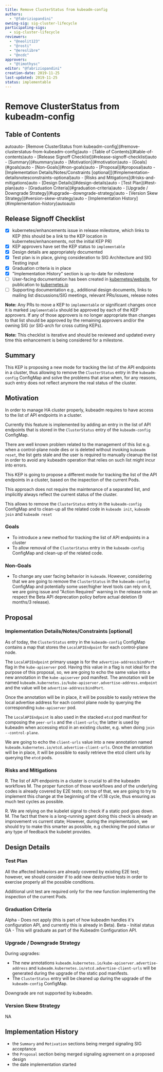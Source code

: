 ```yaml
---
title: Remove ClusterStatus from kubeadm-config
authors:
  - "@fabriziopandini"
owning-sig: sig-cluster-lifecycle
participating-sigs:
  - sig-cluster-lifecycle
reviewers:
  - "@neolit123"
  - "@rosti"
  - "@ereslibre"
  - "@ncdc"
approvers:
  - "@timothysc"
editor: "@fabriziopandini"
creation-date: 2019-11-25
last-updated: 2019-11-25
status: implementable
---
```


# Remove ClusterStatus from kubeadm-config

## Table of Contents

<!-- TOC -->autoauto- [Remove ClusterStatus from kubeadm-config](#remove-clusterstatus-from-kubeadm-config)auto    - [Table of Contents](#table-of-contents)auto    - [Release Signoff Checklist](#release-signoff-checklist)auto    - [Summary](#summary)auto    - [Motivation](#motivation)auto        - [Goals](#goals)auto        - [Non-Goals](#non-goals)auto    - [Proposal](#proposal)auto        - [Implementation Details/Notes/Constraints [optional]](#implementation-detailsnotesconstraints-optional)auto        - [Risks and Mitigations](#risks-and-mitigations)auto    - [Design Details](#design-details)auto        - [Test Plan](#test-plan)auto        - [Graduation Criteria](#graduation-criteria)auto        - [Upgrade / Downgrade Strategy](#upgrade--downgrade-strategy)auto        - [Version Skew Strategy](#version-skew-strategy)auto    - [Implementation History](#implementation-history)autoauto<!-- /TOC -->

## Release Signoff Checklist

- [x] kubernetes/enhancements issue in release milestone, which links to KEP (this should be a link to the KEP location in kubernetes/enhancements, not the initial KEP PR)
- [x] KEP approvers have set the KEP status to `implementable`
- [x] Design details are appropriately documented
- [x] Test plan is in place, giving consideration to SIG Architecture and SIG Testing input
- [x] Graduation criteria is in place
- [x] "Implementation History" section is up-to-date for milestone
- [ ] User-facing documentation has been created in [kubernetes/website], for publication to [kubernetes.io]
- [ ] Supporting documentation e.g., additional design documents, links to mailing list discussions/SIG meetings, relevant PRs/issues, release notes

**Note:** Any PRs to move a KEP to `implementable` or significant changes once it is marked `implementable` should be approved by each of the KEP approvers. If any of those approvers is no longer appropriate than changes to that list should be approved by the remaining approvers and/or the owning SIG (or SIG-arch for cross cutting KEPs).

**Note:** This checklist is iterative and should be reviewed and updated every time this enhancement is being considered for a milestone.

[kubernetes.io]: https://kubernetes.io/
[kubernetes/enhancements]: https://github.com/kubernetes/enhancements/issues
[kubernetes/kubernetes]: https://github.com/kubernetes/kubernetes
[kubernetes/website]: https://github.com/kubernetes/website

## Summary

This KEP is proposing a new mode for tracking the list of the API endpoints in a cluster, thus allowing to remove the  `ClusterStatus` entry in the `kubeadm-config` ConfigMap and solve the problems that arise when, for any reasons, such entry does not reflect anymore the real status of the cluster.

## Motivation

In order to manage HA cluster properly, kubeadm requires to have access to the list of API endpoints in a cluster.

Currently this feature is implemented by adding an entry in the list of API endpoints that is stored in the `ClusterStatus` entry of the `kubeadm-config` ConfigMap.

There are well known problem related to the management of this list e.g. when a control-plane node dies or is deleted without invoking `kubeadm reset`, the list gets stale and the user is required to manually cleanup the list in order to avoid any kubeadm operation that relies on such list might incur into errors.

This KEP is going to propose a different mode for tracking the list of the API endpoints in a cluster, based on the inspection of the current Pods.

This approach does not require the maintenance of a separated list, and implicitly always reflect the current status of the cluster.

This allows to remove the `ClusterStatus` entry in the `kubeadm-config` ConfigMap and to clean-up all the related code in `kubeadm init`, `kubeadm join` and `kubeadm reset`

### Goals

- To introduce a new method for tracking the list of API endpoints in a cluster
- To allow removal of the `ClusterStatus` entry in the `kubeadm-config` ConfigMap and clean-up of the related code.

### Non-Goals

- To change any user facing behavior in `kubeadm`.
  However, considering that we are going to remove the `ClusterStatus` in the `kubeadm-config` ConfigMap and potentially some user/higher level tools can rely on it, we are going issue and "Action Required" warning in the release note an respect the Beta API deprecation policy before actual deletion (9 months/3 release).

## Proposal

### Implementation Details/Notes/Constraints [optional]

As of today, the `ClusterStatus` entry in the `kubeadm-config` ConfigMap contains a map that stores the `LocalAPIEndpoint` for each control-plane node.

The `LocalAPIEndpoint` primary usage is for the `advertise-address`:`bindPort` flag in the `kube-apiserver` pod. Having this value in a flag is not ideal for the purpose of this proposal, so, we are going to echo the same value into a new annotation in the `kube-apiserver` pod manifest.
The annotation will be named `kubeadm.kubernetes.io/kube-apiserver.advertise-address.endpoint` and the value will be `advertise-address`:`bindPort`.

Once the annotation will be in place, it will be possible to easily retrieve the local advertise address for each control plane node by querying the corresponding `kube-apiserver` pod.

The `LocalAPIEndpoint` is also used in the stacked `etcd` pod manifest for composing the `peer-urls` and the `client-urls`; the latter is used by kubeadm when accessing etcd in an existing cluster, e.g. when doing `join --control-plane`.

We are going to echo the `client-urls` value into a new annotation named `kubeadm.kubernetes.io/etcd.advertise-client-urls`. Once the annotation will be in place, it will be possible to easily retrieve the etcd client urls by querying the `etcd` pods.

### Risks and Mitigations

R. The list of API endpoints in a cluster is crucial to all the kubeadm workflows
M. The proper function of those workflows and of the underlying codes is already covered by E2E tests; on top of that, we are going to try to implement this change at the beginning of the v1.18 cycle, thus ensuring as much
test cycles as possible.

R. We are relying on the kubelet signal to check if a static pod goes down.
M. The fact that there is a long-running agent doing this check is already an improvement vs current state; However, during the implementation, we should try to make this smarter as possible, e.g checking the pod status or any type of feedback the kubelet provides.

## Design Details

### Test Plan

All the affected behaviors are already covered by existing E2E test; however, we should consider if to add new destructive tests in order to exercise properly all the possible conditions.

Additional unit test are required only for the new function implementing the inspection of the current Pods.

### Graduation Criteria

Alpha - Does not apply (this is part of how kubeadm handles it's configuration API, and currently this is already in Beta).
Beta - Initial status
GA - This will graduate as part of the Kubeadm Configuration API.

### Upgrade / Downgrade Strategy

During upgrades:

- The new annotations `kubeadm.kubernetes.io/kube-apiserver.advertise-address` and `kubeadm.kubernetes.io/etcd.advertise-client-urls` will be generated during the upgrade of the static pod manifests.
- The `ClusterStatus` entry will be cleaned up during the upgrade of the `kubeadm-config` ConfigMap.

Downgrade are not supported by kubeadm.

### Version Skew Strategy

NA

## Implementation History

- the `Summary` and `Motivation` sections being merged signaling SIG acceptance
- the `Proposal` section being merged signaling agreement on a proposed design
- the date implementation started
